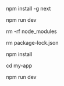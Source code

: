 npm install -g next


npm run dev

rm -rf node_modules


rm package-lock.json


npm install


cd my-app


npm run dev
